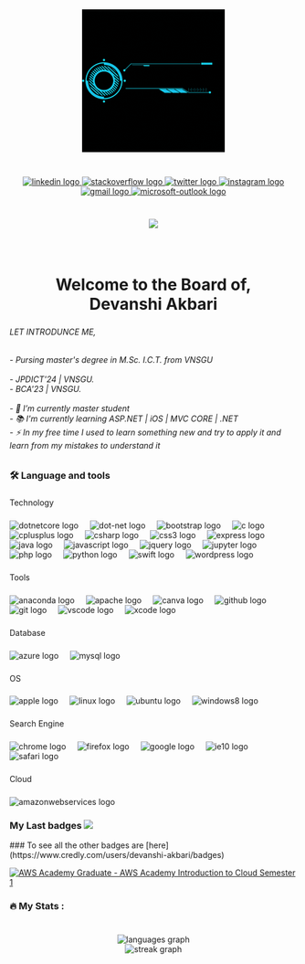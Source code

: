 <div align="center">
  <img height="250" src="https://github.com/the-d-code/the-d-code/blob/main/Assets/D.gif?raw=true"  />
</div>

###

<br clear="both">

<div align="center">
  <a href="https://www.linkedin.com/in/devanshiakbari/" target="_blank">
    <img src="https://raw.githubusercontent.com/maurodesouza/profile-readme-generator/master/src/assets/icons/social/linkedin/default.svg" width="65" height="45" alt="linkedin logo"  />
  </a>
  <a href="https://stackoverflow.com/users/22240162/the-d-akbari" target="_blank">
    <img src="https://raw.githubusercontent.com/maurodesouza/profile-readme-generator/master/src/assets/icons/social/stackoverflow/default.svg" width="65" height="45" alt="stackoverflow logo"  />
  </a>
  <a href="https://twitter.com/the_d_Akabri" target="_blank">
    <img src="https://raw.githubusercontent.com/maurodesouza/profile-readme-generator/master/src/assets/icons/social/twitter/default.svg" width="65" height="45" alt="twitter logo"  />
  </a>
  <a href="https://www.instagram.com/the_d_akbari/" target="_blank">
    <img src="https://raw.githubusercontent.com/maurodesouza/profile-readme-generator/master/src/assets/icons/social/instagram/default.svg" width="65" height="45" alt="instagram logo"  />
  </a>
  <a href="diya0904ak@gmail.com" target="_blank">
    <img src="https://raw.githubusercontent.com/maurodesouza/profile-readme-generator/master/src/assets/icons/social/gmail/default.svg" width="65" height="45" alt="gmail logo"  />
  </a>
  <a href="diya0904ak@outlook.com" target="_blank">
    <img src="https://raw.githubusercontent.com/maurodesouza/profile-readme-generator/master/src/assets/icons/social/microsoft-outlook/default.svg" width="65" height="45" alt="microsoft-outlook logo"  />
  </a>
</div>

###

<br clear="both">

<div align="center">
  <img src="https://visitcount.itsvg.in/api?id=the-d-code"  />
</div>

###

<br clear="both">

<h1 align="center">Welcome to the Board of,<br>Devanshi Akbari</h1>

###

<h6 align="left">LET INTRODUNCE ME,</h6>

###

<h6 align="left">- Pursing master's degree in M.Sc. I.C.T. from VNSGU<br><br>- JPDICT'24 | VNSGU.<br>- BCA'23 | VNSGU.<br><br>- 🔭 I’m currently master student<br>- 📚 I'm currently learning ASP.NET | iOS | MVC CORE | .NET <br>- ⚡ In my free time I used to learn something new and try to apply it and learn from my mistakes to understand it</h6>

###

<h3 align="left">🛠 Language and tools</h3>

###

<p align="left">Technology</p>

###

<div align="left">
  <img src="https://cdn.jsdelivr.net/gh/devicons/devicon/icons/dotnetcore/dotnetcore-original.svg" height="40" alt="dotnetcore logo"  />
  <img width="12" />
  <img src="https://cdn.jsdelivr.net/gh/devicons/devicon/icons/dot-net/dot-net-original.svg" height="40" alt="dot-net logo"  />
  <img width="12" />
  <img src="https://cdn.jsdelivr.net/gh/devicons/devicon/icons/bootstrap/bootstrap-original.svg" height="40" alt="bootstrap logo"  />
  <img width="12" />
  <img src="https://cdn.jsdelivr.net/gh/devicons/devicon/icons/c/c-original.svg" height="40" alt="c logo"  />
  <img width="12" />
  <img src="https://cdn.jsdelivr.net/gh/devicons/devicon/icons/cplusplus/cplusplus-original.svg" height="40" alt="cplusplus logo"  />
  <img width="12" />
  <img src="https://cdn.jsdelivr.net/gh/devicons/devicon/icons/csharp/csharp-original.svg" height="40" alt="csharp logo"  />
  <img width="12" />
  <img src="https://cdn.jsdelivr.net/gh/devicons/devicon/icons/css3/css3-original.svg" height="40" alt="css3 logo"  />
  <img width="12" />
  <img src="https://cdn.jsdelivr.net/gh/devicons/devicon/icons/express/express-original.svg" height="40" alt="express logo"  />
  <img width="12" />
  <img src="https://cdn.jsdelivr.net/gh/devicons/devicon/icons/java/java-original.svg" height="40" alt="java logo"  />
  <img width="12" />
  <img src="https://cdn.jsdelivr.net/gh/devicons/devicon/icons/javascript/javascript-original.svg" height="40" alt="javascript logo"  />
  <img width="12" />
  <img src="https://cdn.jsdelivr.net/gh/devicons/devicon/icons/jquery/jquery-original.svg" height="40" alt="jquery logo"  />
  <img width="12" />
  <img src="https://cdn.jsdelivr.net/gh/devicons/devicon/icons/jupyter/jupyter-original.svg" height="40" alt="jupyter logo"  />
  <img width="12" />
  <img src="https://cdn.jsdelivr.net/gh/devicons/devicon/icons/php/php-original.svg" height="40" alt="php logo"  />
  <img width="12" />
  <img src="https://cdn.jsdelivr.net/gh/devicons/devicon/icons/python/python-original.svg" height="40" alt="python logo"  />
  <img width="12" />
  <img src="https://cdn.jsdelivr.net/gh/devicons/devicon/icons/swift/swift-original.svg" height="40" alt="swift logo"  />
  <img width="12" />
  <img src="https://cdn.jsdelivr.net/gh/devicons/devicon/icons/wordpress/wordpress-original.svg" height="40" alt="wordpress logo"  />
</div>

###

<p align="left">Tools</p>

###

<div align="left">
  <img src="https://cdn.jsdelivr.net/gh/devicons/devicon/icons/anaconda/anaconda-original.svg" height="40" alt="anaconda logo"  />
  <img width="12" />
  <img src="https://cdn.jsdelivr.net/gh/devicons/devicon/icons/apache/apache-original.svg" height="40" alt="apache logo"  />
  <img width="12" />
  <img src="https://cdn.jsdelivr.net/gh/devicons/devicon/icons/canva/canva-original.svg" height="40" alt="canva logo"  />
  <img width="12" />
  <img src="https://cdn.jsdelivr.net/gh/devicons/devicon/icons/github/github-original.svg" height="40" alt="github logo"  />
  <img width="12" />
  <img src="https://cdn.jsdelivr.net/gh/devicons/devicon/icons/git/git-original.svg" height="40" alt="git logo"  />
  <img width="12" />
  <img src="https://cdn.jsdelivr.net/gh/devicons/devicon/icons/vscode/vscode-original.svg" height="40" alt="vscode logo"  />
  <img width="12" />
  <img src="https://cdn.jsdelivr.net/gh/devicons/devicon/icons/xcode/xcode-original.svg" height="40" alt="xcode logo"  />
</div>

###

<p align="left">Database</p>

###

<div align="left">
  <img src="https://cdn.jsdelivr.net/gh/devicons/devicon/icons/azure/azure-original.svg" height="40" alt="azure logo"  />
  <img width="12" />
  <img src="https://cdn.jsdelivr.net/gh/devicons/devicon/icons/mysql/mysql-original.svg" height="40" alt="mysql logo"  />
</div>

###

<p align="left">OS</p>

###

<div align="left">
  <img src="https://cdn.jsdelivr.net/gh/devicons/devicon/icons/apple/apple-original.svg" height="40" alt="apple logo"  />
  <img width="12" />
  <img src="https://cdn.jsdelivr.net/gh/devicons/devicon/icons/linux/linux-original.svg" height="40" alt="linux logo"  />
  <img width="12" />
  <img src="https://cdn.jsdelivr.net/gh/devicons/devicon/icons/ubuntu/ubuntu-plain.svg" height="40" alt="ubuntu logo"  />
  <img width="12" />
  <img src="https://cdn.jsdelivr.net/gh/devicons/devicon/icons/windows8/windows8-original.svg" height="40" alt="windows8 logo"  />
</div>

###

<p align="left">Search Engine</p>

###

<div align="left">
  <img src="https://cdn.jsdelivr.net/gh/devicons/devicon/icons/chrome/chrome-original.svg" height="40" alt="chrome logo"  />
  <img width="12" />
  <img src="https://cdn.jsdelivr.net/gh/devicons/devicon/icons/firefox/firefox-original.svg" height="40" alt="firefox logo"  />
  <img width="12" />
  <img src="https://cdn.jsdelivr.net/gh/devicons/devicon/icons/google/google-original.svg" height="40" alt="google logo"  />
  <img width="12" />
  <img src="https://cdn.jsdelivr.net/gh/devicons/devicon/icons/ie10/ie10-original.svg" height="40" alt="ie10 logo"  />
  <img width="12" />
  <img src="https://cdn.jsdelivr.net/gh/devicons/devicon/icons/safari/safari-original.svg" height="40" alt="safari logo"  />
</div>

###

<p align="left">Cloud</p>

###

<div align="left">
  <img src="https://cdn.jsdelivr.net/gh/devicons/devicon/icons/amazonwebservices/amazonwebservices-original.svg" height="40" alt="amazonwebservices logo"  />
</div>

###

<h3 align="left"> My Last badges <img src = "https://media.giphy.com/media/3orifgYbnsq43eFsdO/giphy.gif" width="50"> </h3>
###
To see all the other badges are [here](https://www.credly.com/users/devanshi-akbari/badges)

<!--START_SECTION:badges-->

[![AWS Academy Graduate - AWS Academy Introduction to Cloud Semester 1](https://images.credly.com/size/100x100/images/973caa5a-e3d1-4616-806f-4c95d5f2ffea/image.png)](https://www.credly.com/badges/7e06afef-ae5f-4a97-b40e-cde86c713084 "AWS Academy Graduate - AWS Academy Introduction to Cloud Semester 1")

<!--END_SECTION:badges-->

###

<h3 align="left">🔥   My Stats :</h3>

###

<br clear="both">

<div align="center">
  <img src="https://github-readme-stats.vercel.app/api/top-langs?username=the-d-code&locale=en&hide_title=false&layout=compact&card_width=320&langs_count=20&theme=codeSTACKr&hide_border=false&order=2" height="400" alt="languages graph" /> <br>
 
  <img src="https://streak-stats.demolab.com?user=the-d-code&locale=en&mode=daily&theme=codeSTACKr&hide_border=false&border_radius=5&date_format=M j[, Y]&order=3" height="200" alt="streak graph"  />
</div>

###
